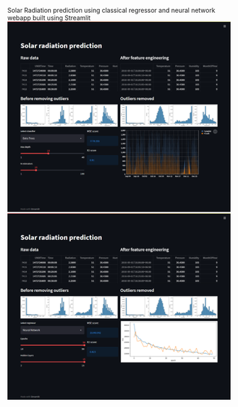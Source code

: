 Solar Radiation prediction using classical regressor and neural network
webapp built using Streamlit
<img src="/images/1.png">
<img src="/images/2.png">
